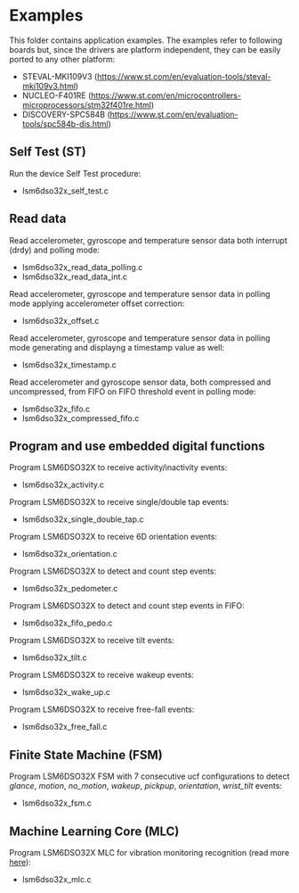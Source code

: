 # Examples

This folder contains application examples. The examples refer to following boards but, since the drivers are platform independent, they can be easily ported to any other platform:

- STEVAL-MKI109V3 (https://www.st.com/en/evaluation-tools/steval-mki109v3.html)
- NUCLEO-F401RE (https://www.st.com/en/microcontrollers-microprocessors/stm32f401re.html)
- DISCOVERY-SPC584B (https://www.st.com/en/evaluation-tools/spc584b-dis.html)

## Self Test (ST)

Run the device Self Test procedure:

  - lsm6dso32x_self_test.c

## Read data

Read accelerometer, gyroscope and temperature sensor data both interrupt (drdy) and polling mode:

  - lsm6dso32x_read_data_polling.c
  - lsm6dso32x_read_data_int.c

Read accelerometer, gyroscope and temperature sensor data in polling mode applying accelerometer offset correction:

  - lsm6dso32x_offset.c

Read accelerometer, gyroscope and temperature sensor data in polling mode generating and displayng a timestamp value as well:

  - lsm6dso32x_timestamp.c

Read accelerometer and gyroscope sensor data, both compressed and uncompressed, from FIFO on FIFO threshold event in polling mode:

  - lsm6dso32x_fifo.c
  - lsm6dso32x_compressed_fifo.c

## Program and use embedded digital functions

Program LSM6DSO32X to receive activity/inactivity events:

  - lsm6dso32x_activity.c

Program LSM6DSO32X to receive single/double tap events:

  - lsm6dso32x_single_double_tap.c

Program LSM6DSO32X to receive 6D orientation events:

  - lsm6dso32x_orientation.c

Program LSM6DSO32X to detect and count step events:

  - lsm6dso32x_pedometer.c

Program LSM6DSO32X to detect and count step events in FIFO:

  - lsm6dso32x_fifo_pedo.c

Program LSM6DSO32X to receive tilt events:

  - lsm6dso32x_tilt.c

Program LSM6DSO32X to receive wakeup events:

  - lsm6dso32x_wake_up.c

Program LSM6DSO32X to receive free-fall events:

  - lsm6dso32x_free_fall.c

## Finite State Machine (FSM)

Program LSM6DSO32X FSM with 7 consecutive ucf configurations to detect *glance*, *motion*, *no_motion*, *wakeup*, *pickpup*, *orientation*, *wrist_tilt* events:

  - lsm6dso32x_fsm.c

## Machine Learning Core (MLC)

Program LSM6DSO32X MLC for vibration monitoring recognition (read more [here](https://github.com/STMicroelectronics/st-mems-machine-learning-core/blob/main/examples/vibration_monitoring/lsm6dso32x/README.md)):

  - lsm6dso32x_mlc.c

